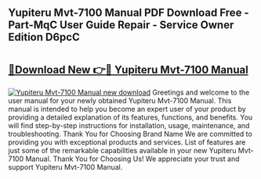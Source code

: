 ## Yupiteru Mvt-7100 Manual PDF Download Free - Part-MqC User Guide Repair - Service Owner Edition D6pcC

# <h2><a href="http://cf2708.oget.top/?id=Yupiteru+Mvt-7100+Manual">🔗Download New 👉🔴 Yupiteru Mvt-7100 Manual</a></h2>

[![Yupiteru Mvt-7100 Manual new download](https://i.imgur.com/5g1atiW.png)](http://cf2708.oget.top/?id=Yupiteru+Mvt-7100+Manual)
Greetings and welcome to the user manual for your newly obtained Yupiteru Mvt-7100 Manual. This manual is intended to help you become an expert user of your product by providing a detailed explanation of its features, functions, and benefits. You will find step-by-step instructions for installation, usage, maintenance, and troubleshooting. Thank You for Choosing Brand Name We are committed to providing you with exceptional products and services. List of features are just some of the remarkable capabilities available in your new Yupiteru Mvt-7100 Manual. Thank You for Choosing Us! We appreciate your trust and support Yupiteru Mvt-7100 Manual.
